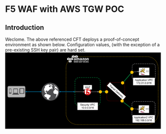 # F5 WAF with AWS TGW POC


## Introduction

Weclome.  The above referenced CFT deploys a proof-of-concept environment as shown below.  Configuration values, (with the exception of a pre-existing SSH key pair) are hard set.
<img src="infra.png" alt="F5/AWS TGW POC">
